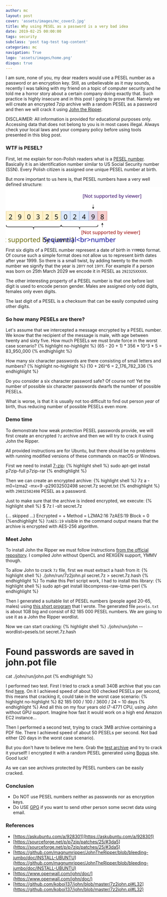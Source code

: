 ```yaml
---
author: mc
layout: post
cover: 'assets/images/mc_cover2.jpg'
title: Why using PESEL as a password is a very bad idea
date: 2019-02-25 00:00:00
tags: security
subclass: 'post tag-test tag-content'
categories: mc
navigation: True
logo: 'assets/images/home.png'
disqus: true
---
```


I am sure, none of you, my dear readers would use a PESEL number
as a password or an encryption key.
Still, as unbelievable as it may sounds, recently 
I was talking with my friend on a topic of computer security and
he told me a horror story about a certain company doing exactly that.
Such practice is highly insecure and in this post I going to
prove that. Namely we will create an encrypted 7zip archive with
a random PESEL as a password and then we will crack it using
[John the Ripper](https://github.com/magnumripper/JohnTheRipper).

DISCLAIMER: All information is provided for educational purposes only.
Accessing data that does not belong to you is in most
cases illegal. Always check your local laws and your company policy
before using tools presented in this blog post.

### WTF is PESEL?

First, let me explain for non-Polish readers what is
a [PESEL number](https://en.wikipedia.org/wiki/PESEL).
Basically it is an identification number similar to 
US Social Security number (SSN).
Every Polish citizen is assigned one unique PESEL number at birth.

But more important to us here is, that 
PESEL numbers have a very well defined structure:
![PESEL number structure](assets/images/2019-02-25/pesel.svg)
First six digits of a PESEL number represent a date of birth
in `YYMMDD` format. Of course such a simple format does not allow us
to represent birth dates after year 1999. 
So there is a small twist, by adding twenty to the month number
we signify that the year is `20YY` not `19YY`.
For example if a person was born on 25th March 2029 we encode it
in PESEL as `292325XXXXX`.

The other interesting property of a PESEL number is that one before last
digit is used to encode person gender. Males are assigned
only odd digits, females only even digits.

The last digit of a PESEL is a checksum that can be easily computed
using other digits.

### So how many PESELs are there?

Let's assume that we intercepted a message encrypted by a PESEL
number. We know that the recipient of the message is male,
with age between twenty and sixty five.
How much PESELs we must brute force in the worst case scenario?
{% highlight no-highlight %}
(65 - 20 + 1) * 356 * 10^3 * 5 = 83_950_000
{% endhighlight %}

How many six character 
passwords are there consisting of small letters and numbers?
{% highlight no-highlight %}
(10 + 26)^6 = 2_176_782_336
{% endhighlight %}

Do you consider a six character password safe? Of course not!
Yet the number of possible six character passwords dwarfs
the number of possible PESELs.

What is worse, is that it is usually not too difficult to find out person
*year* of birth, thus reducing number of possible PESELs even more.

### Demo time

To demonstrate how weak protection PESEL passwords provide,
we will first create an encrypted `7z` archive and then
we will try to crack it using John the Ripper.

All provided instructions are for Ubuntu, but there should
be no problems with running modified versions of
these commands on macOS or Windows.

First we need to install [7-zip](https://www.7-zip.org/download.html):
{% highlight shell %}
sudo apt-get install p7zip-full p7zip-rar
{% endhighlight %}

Then we can create an encrypted archive:
{% highlight shell %}
7z a -m0=lzma2 -mx=9 -p29032502498 secret.7z secret.txt 
{% endhighlight %}
with `29032502498` PESEL as a password.

Just to make sure that the archive is indeed encrypted,
we execute:
{% highlight shell %}
$ 7z l -slt secret.7z

(... skipped ...)
Encrypted = +
Method = LZMA2:16 7zAES:19
Block = 0
{%endhighlight %}
`7zAES:19` visible in the command output means that the archive 
is encrypted with AES-256 algorithm.

### Meet John

To install John the Ripper we must follow instructions
[from the official repository](https://github.com/magnumripper/JohnTheRipper/blob/bleeding-jumbo/doc/INSTALL-UBUNTU).
I compiled John without OpenCL and REXGEN support, YMMV though.

To allow John to crack `7z` file, first we must extract a hash from
it:
{% highlight shell %}
./john/run/7z2john.pl secret.7z > secret.7z.hash
{% endhighlight %}
To make this Perl script work, I had to install this library:
{% highlight shell %}
sudo apt-get install libcompress-raw-lzma-perl
{% endhighlight %}

Then I generated a suitable list of PESEL numbers
(people aged 20-65, males) using
[this short program](https://github.com/marcin-chwedczuk/blog-pesel-password-bad-idea/blob/master/peselgen/Program.cs)
that I wrote.
The generated file `pesels.txt` is about 1GB big and
consist of 82 185 000 PESEL numbers.
We are going to use it as a John the Ripper wordlist.

Now we can start cracking:
{% highlight shell %}
./john/run/john --wordlist=pesels.txt secret.7z.hash

# Found passwords are saved in john.pot file
cat ./john/run/john.pot
{% endhighlight %}

I performed two test. First I tried to crack a small
340B archive that you can find [here](https://github.com/marcin-chwedczuk/blog-pesel-password-bad-idea/blob/master/secret.7z).
On it I achieved speed of about 100 checked PESELs per second,
this means that cracking it, could take in the worst case scenario:
{% highlight no-highlight %}
82 185 000 / 100 / 3600 / 24 ~ 10 days
{% endhighlight %}
And all this on my four years old i7-4771 CPU, using John without GPU support.
Imagine how fast it would work on a high end Amazon EC2 instance...

Then I performed a second test, trying to crack 3MB archive
containing a PDF file. There I achieved speed of about 50 PESELs per second.
Not bad either (20 days in the worst case scenario).

But you don't have to believe me here. Grab the
[test archive](https://github.com/marcin-chwedczuk/blog-pesel-password-bad-idea/blob/master/secret.7z) and try to crack it yourself!
I encrypted it with a random PESEL generated using [Bogus](https://bogus-z-polska.pl/generatory/all.html) site. Good luck!

As we can see archives protected by PESEL numbers can be easily cracked.

### Conclusion

* Do NOT use PESEL numbers neither as passwords nor as encryption keys.
* Do USE [GPG](https://www.gnupg.org/) if you want to send other person
 some secret data using email.

### References

* [https://askubuntu.com/a/928301](https://askubuntu.com/a/928301)
* [https://sourceforge.net/p/p7zip/patches/25/#3da5](https://sourceforge.net/p/p7zip/patches/25/#3da5)
* [https://github.com/magnumripper/JohnTheRipper/blob/bleeding-jumbo/doc/INSTALL-UBUNTU](https://github.com/magnumripper/JohnTheRipper/blob/bleeding-jumbo/doc/INSTALL-UBUNTU)
* [https://www.openwall.com/john/doc/](https://www.openwall.com/john/doc/)
* [https://github.com/koboi137/john/blob/master/7z2john.pl#L32](https://github.com/koboi137/john/blob/master/7z2john.pl#L32)

